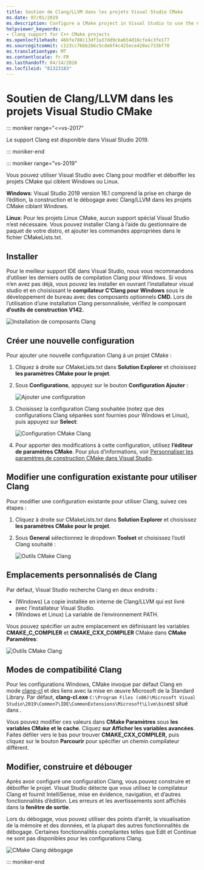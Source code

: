 ```yaml
---
title: Soutien de Clang/LLVM dans les projets Visual Studio CMake
ms.date: 07/01/2019
ms.description: Configure a CMake project in Visual Studio to use the Clang/LLVM toolchain.
helpviewer_keywords:
- Clang support for C++ CMake projects
ms.openlocfilehash: 46bfe788c13df3a37dd9cba654d16cfe4c3fe177
ms.sourcegitcommit: c123cc76bb2b6c5cde6f4c425ece420ac733bf70
ms.translationtype: MT
ms.contentlocale: fr-FR
ms.lasthandoff: 04/14/2020
ms.locfileid: "81323183"
---
```

# <a name="clangllvm-support-in-visual-studio-cmake-projects"></a>Soutien de Clang/LLVM dans les projets Visual Studio CMake

::: moniker range="<=vs-2017"

Le support Clang est disponible dans Visual Studio 2019.

::: moniker-end

::: moniker range="vs-2019"

Vous pouvez utiliser Visual Studio avec Clang pour modifier et déboiffer les projets CMake qui ciblent Windows ou Linux.

**Windows**: Visual Studio 2019 version 16.1 comprend la prise en charge de l’édition, la construction et le débogage avec Clang/LLVM dans les projets CMake ciblant Windows.

**Linux**: Pour les projets Linux CMake, aucun support spécial Visual Studio n’est nécessaire. Vous pouvez installer Clang à l’aide du gestionnaire de paquet de votre distro, et ajouter les commandes appropriées dans le fichier CMakeLists.txt.

## <a name="install"></a>Installer

Pour le meilleur support IDE dans Visual Studio, nous vous recommandons d’utiliser les derniers outils de compilation Clang pour Windows. Si vous n’en avez pas déjà, vous pouvez les installer en ouvrant l’installateur visual studio et en choisissant le **compilateur C’Clang pour Windows** sous le développement de bureau avec des composants optionnels **CMD.** Lors de l’utilisation d’une installation Clang personnalisée, vérifiez le composant **d’outils de construction V142.**

![Installation de composants Clang](media/clang-install-vs2019.png)

## <a name="create-a-new-configuration"></a>Créer une nouvelle configuration

Pour ajouter une nouvelle configuration Clang à un projet CMake :

1. Cliquez à droite sur CMakeLists.txt dans **Solution Explorer** et choisissez **les paramètres CMake pour le projet**.

1. Sous **Configurations**, appuyez sur le bouton **Configuration Ajouter** :

   ![Ajouter une configuration](media/cmake-add-config-icon.png)

1. Choisissez la configuration Clang souhaitée (notez que des configurations Clang séparées sont fournies pour Windows et Linux), puis appuyez sur **Select**:

   ![Configuration CMake Clang](media/cmake-clang-configuration.png)

1. Pour apporter des modifications à cette configuration, utilisez **l’éditeur de paramètres CMake**. Pour plus d’informations, voir [Personnaliser les paramètres de construction CMake dans Visual Studio](customize-cmake-settings.md).

## <a name="modify-an-existing-configuration-to-use-clang"></a>Modifier une configuration existante pour utiliser Clang

Pour modifier une configuration existante pour utiliser Clang, suivez ces étapes :

1. Cliquez à droite sur CMakeLists.txt dans **Solution Explorer** et choisissez **les paramètres CMake pour le projet**.

1. Sous **General** sélectionnez le dropdown **Toolset** et choisissez l’outil Clang souhaité :

   ![Outils CMake Clang](media/cmake-clang-toolset.png)

## <a name="custom-clang-locations"></a>Emplacements personnalisés de Clang

Par défaut, Visual Studio recherche Clang en deux endroits :

- (Windows) La copie installée en interne de Clang/LLVM qui est livré avec l’installateur Visual Studio.
- (Windows et Linux) La variable de l’environnement PATH.

Vous pouvez spécifier un autre emplacement en définissant les variables **CMAKE_C_COMPILER** et **CMAKE_CXX_COMPILER** CMake dans **CMake Paramètres**:

![Outils CMake Clang](media/clang-location-cmake.png)

## <a name="clang-compatibility-modes"></a>Modes de compatibilité Clang

Pour les configurations Windows, CMake invoque par défaut Clang en mode [clang-cl](https://llvm.org/devmtg/2014-04/PDFs/Talks/clang-cl.pdf) et des liens avec la mise en œuvre Microsoft de la Standard Library. Par défaut, **clang-cl.exe** `C:\Program Files (x86)\Microsoft Visual Studio\2019\Common7\IDE\CommonExtensions\Microsoft\Llvm\bin`est situé dans .

Vous pouvez modifier ces valeurs dans **CMake Paramètres** sous **les variables CMake et le cache**. Cliquez **sur Afficher les variables avancées**. Faites défiler vers le bas pour trouver **CMAKE_CXX_COMPILER,** puis cliquez sur le bouton **Parcourir** pour spécifier un chemin compilateur différent.

## <a name="edit-build-and-debug"></a>Modifier, construire et débouger

Après avoir configuré une configuration Clang, vous pouvez construire et déboiffer le projet. Visual Studio détecte que vous utilisez le compilateur Clang et fournit IntelliSense, mise en évidence, navigation, et d’autres fonctionnalités d’édition. Les erreurs et les avertissements sont affichés dans la **fenêtre de sortie**.

Lors du débogage, vous pouvez utiliser des points d’arrêt, la visualisation de la mémoire et des données, et la plupart des autres fonctionnalités de débogage. Certaines fonctionnalités compilantes telles que Edit et Continue ne sont pas disponibles pour les configurations Clang.

![CMake Clang débogage](media/clang-debug-visualize.png)

::: moniker-end
